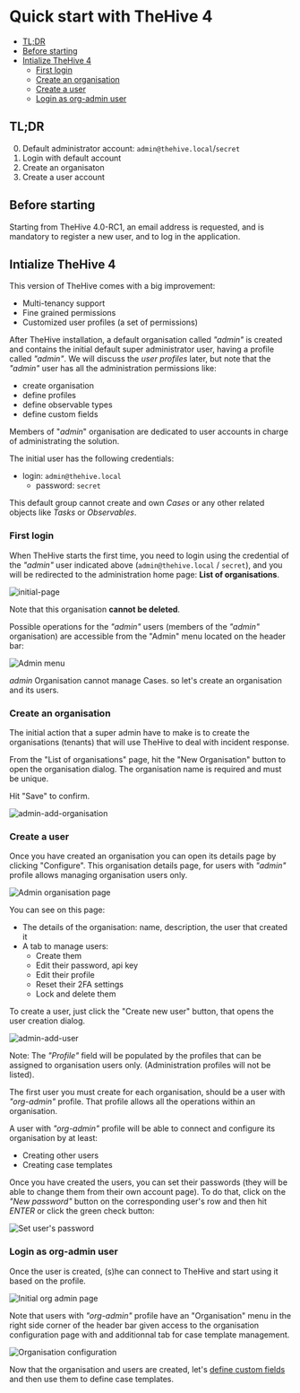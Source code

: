 # Quick start with TheHive 4



  * [TL;DR](#tl-dr)
  * [Before starting](#before-starting)
  * [Intialize TheHive 4](#intialize-thehive-4)
    + [First login](#first-login)
    + [Create an organisation](#create-an-organisation)
    + [Create a user](#create-a-user)
    + [Login as org-admin user](#login-as-org-admin-user)



## TL;DR

0. Default administrator account: `admin@thehive.local`/`secret`
1. Login with default account
2. Create an organisaton
3. Create a user account



## Before starting

Starting from TheHive 4.0-RC1, an email address is requested, and is mandatory to register a new user, and to log in the application. 

## Intialize TheHive 4

This version of TheHive comes with a big improvement: 

- Multi-tenancy support 
- Fine grained permissions
- Customized user profiles (a set of permissions)

After TheHive installation, a default organisation called *"admin"* is created and contains the initial default super administrator user, having a profile called *"admin"*. We will discuss the *user profiles* later, but note that the *"admin"* user has all the administration permissions like:

- create organisation
- define profiles
- define observable types
- define custom fields

Members of "*admin*" organisation are dedicated to user accounts in charge of administrating the solution. 

The initial user has the following credentials:

- login: `admin@thehive.local`
  - password: `secret`

This default group cannot create and own *Cases* or any other related objects like *Tasks* or *Observables*.



### First login

When TheHive starts the first time, you need to login using the credential of the *"admin"* user indicated above (`admin@thehive.local` / `secret`), and you will be redirected to the administration home page: **List of organisations**.

![initial-page](./files/initial-page.png)

Note that this organisation **cannot be deleted**.

Possible operations for the *"admin"* users (members of the *"admin"* organisation) are accessible from the "Admin" menu located on the header bar:

![Admin menu](./files/admin-menu.png)

*admin* Organisation cannot manage Cases. so let's create an organisation and its users.

### Create an organisation

The initial action that a super admin have to make is to create the organisations (tenants) that will use TheHive to deal with incident response.

From the "List of organisations" page, hit the "New Organisation" button to open the organisation dialog. The organisation name is required and must be unique.

Hit "Save" to confirm.

![admin-add-organisation](files/admin-add-organisation.png)

###  Create a user

Once you have created an organisation you can open its details page by clicking "Configure". This organisation details page, for users with *"admin"* profile allows managing organisation users only.

![Admin organisation page](./files/admin-org-page.png)



You can see on this page:

- The details of the organisation: name, description, the user that created it
- A tab to manage users:
  - Create them
  - Edit their password, api key
  - Edit their profile
  - Reset their 2FA settings
  - Lock and delete them

To create a user, just click the "Create new user" button, that opens the user creation dialog.

![admin-add-user](./files/admin-add-user.png)

Note: The *"Profile"* field will be populated by the profiles that can be assigned to organisation users only. (Administration profiles will not be listed).

The first user you must create for each organisation, should be a user with *"org-admin"* profile. That profile allows all the operations within an organisation. 

A user with *"org-admin"* profile will be able to connect and configure its organisation by at least:

- Creating other users
- Creating case templates

Once you have created the users, you can set their passwords (they will be able to change them from their own account page). To do that, click on the *"New password"* button on the corresponding user's row and then hit *ENTER* or click the green check button:

![Set user's password](./files/admin-user-password.png)



### Login as org-admin user

Once the user is created, (s)he can connect to TheHive and start using it based on the profile.

![Initial org admin page](./files/initial-page-org.png)

Note that users with *"org-admin"* profile have an "Organisation" menu in the right side corner of the header bar given access to the organisation configuration page with and additionnal tab for case template management.

![Organisation configuration](./files/org-case-template.png)

Now that the organisation and users are created, let's [define custom fields](./Custom-fields.md) and then use them to define case templates.

